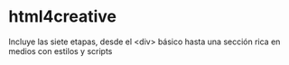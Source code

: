 # html4creative
Incluye las siete etapas, desde el &lt;div> básico hasta una sección rica en medios con estilos y scripts
